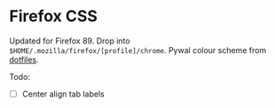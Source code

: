 # Firefox CSS

Updated for Firefox 89. Drop into `$HOME/.mozilla/firefox/[profile]/chrome`. Pywal colour scheme from [dotfiles](https://github.com/blankaex/dotfiles).

Todo:
- [ ] Center align tab labels
